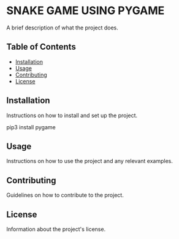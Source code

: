 # SNAKE GAME USING PYGAME

A brief description of what the project does.

## Table of Contents

- [Installation](#installation)
- [Usage](#usage)
- [Contributing](#contributing)
- [License](#license)

## Installation

Instructions on how to install and set up the project.


pip3 install pygame

## Usage

Instructions on how to use the project and any relevant examples.

## Contributing

Guidelines on how to contribute to the project.

## License

Information about the project's license.
